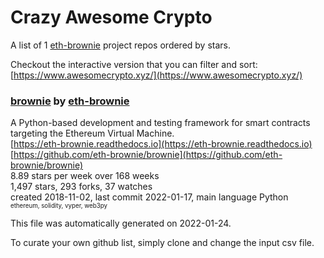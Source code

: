 # Crazy Awesome Crypto
A list of 1 [eth-brownie](https://github.com/eth-brownie) project repos ordered by stars.  

Checkout the interactive version that you can filter and sort: 
[https://www.awesomecrypto.xyz/](https://www.awesomecrypto.xyz/)  


### [brownie](https://github.com/eth-brownie/brownie) by [eth-brownie](https://github.com/eth-brownie)  
A Python-based development and testing framework for smart contracts targeting the Ethereum Virtual Machine.  
[https://eth-brownie.readthedocs.io](https://eth-brownie.readthedocs.io)  
[https://github.com/eth-brownie/brownie](https://github.com/eth-brownie/brownie)  
8.89 stars per week over 168 weeks  
1,497 stars, 293 forks, 37 watches  
created 2018-11-02, last commit 2022-01-17, main language Python  
<sub><sup>ethereum, solidity, vyper, web3py</sup></sub>


This file was automatically generated on 2022-01-24.  

To curate your own github list, simply clone and change the input csv file.  